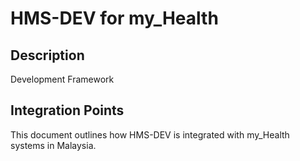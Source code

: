 # HMS-DEV for my_Health

## Description

Development Framework

## Integration Points

This document outlines how HMS-DEV is integrated with my_Health systems in Malaysia.
